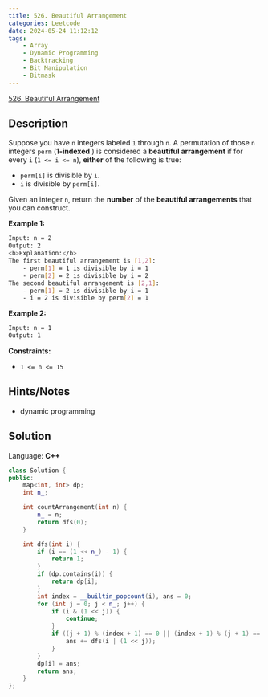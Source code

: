 ```yaml
---
title: 526. Beautiful Arrangement
categories: Leetcode
date: 2024-05-24 11:12:12
tags:
    - Array
    - Dynamic Programming
    - Backtracking
    - Bit Manipulation
    - Bitmask
---
```


[526. Beautiful Arrangement](https://leetcode.com/problems/beautiful-arrangement/description/)

## Description

Suppose you have `n` integers labeled `1` through `n`. A permutation of those `n` integers `perm` (**1-indexed** ) is considered a **beautiful arrangement**  if for every `i` (`1 <= i <= n`), **either**  of the following is true:

- `perm[i]` is divisible by `i`.
- `i` is divisible by `perm[i]`.

Given an integer `n`, return the **number**  of the **beautiful arrangements**  that you can construct.

**Example 1:**

```bash
Input: n = 2
Output: 2
<b>Explanation:</b>
The first beautiful arrangement is [1,2]:
    - perm[1] = 1 is divisible by i = 1
    - perm[2] = 2 is divisible by i = 2
The second beautiful arrangement is [2,1]:
    - perm[1] = 2 is divisible by i = 1
    - i = 2 is divisible by perm[2] = 1
```

**Example 2:**

```bash
Input: n = 1
Output: 1
```

**Constraints:**

- `1 <= n <= 15`

## Hints/Notes

- dynamic programming

## Solution

Language: **C++**

```C++
class Solution {
public:
    map<int, int> dp;
    int n_;

    int countArrangement(int n) {
        n_ = n;
        return dfs(0);
    }

    int dfs(int i) {
        if (i == (1 << n_) - 1) {
            return 1;
        }
        if (dp.contains(i)) {
            return dp[i];
        }
        int index = __builtin_popcount(i), ans = 0;
        for (int j = 0; j < n_; j++) {
            if (i & (1 << j)) {
                continue;
            }
            if ((j + 1) % (index + 1) == 0 || (index + 1) % (j + 1) == 0) {
                ans += dfs(i | (1 << j));
            }
        }
        dp[i] = ans;
        return ans;
    }
};
```
